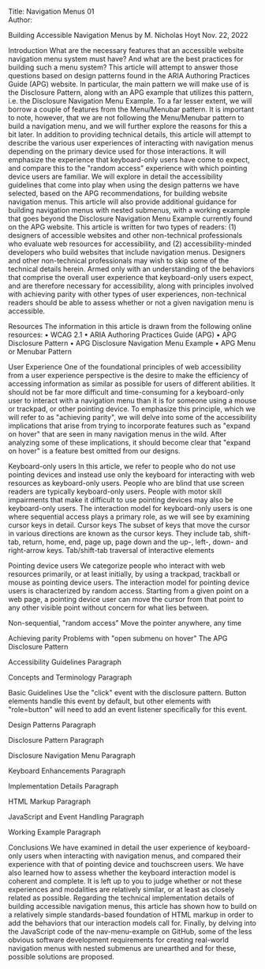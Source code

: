 Title: Navigation Menus 01  
Author:

Building Accessible Navigation Menus
by M. Nicholas Hoyt
Nov. 22, 2022

Introduction
What are the necessary features that an accessible website navigation menu system must have? And what are the best practices for building such a menu system?
This article will attempt to answer those questions based on design patterns found in the ARIA Authoring Practices Guide (APG) website. In particular, the main pattern we will make use of is the Disclosure Pattern, along with an APG example that utilizes this pattern, i.e. the Disclosure Navigation Menu Example.
To a far lesser extent, we will borrow a couple of features from the Menu/Menubar pattern. It is important to note, however, that we are not following the Menu/Menubar pattern to build a navigation menu, and we will further explore the reasons for this a bit later.
In addition to providing technical details, this article will attempt to describe the various user experiences of interacting with navigation menus depending on the primary device used for those interactions. It will emphasize the experience that keyboard-only users have come to expect, and compare this to the "random access" experience with which pointing device users are familiar.
We will explore in detail the accessibility guidelines that come into play when using the design patterns we have selected, based on the APG recommendations, for building website navigation menus. This article will also provide additional guidance for building navigation menus with nested submenus, with a working example that goes beyond the Disclosure Navigation Menu Example currently found on the APG website.
This article is written for two types of readers: (1) designers of accessible websites and other non-technical professionals who evaluate web resources for accessibility, and (2) accessibility-minded developers who build websites that include navigation menus.
Designers and other non-technical professionals may wish to skip some of the technical details herein. Armed only with an understanding of the behaviors that comprise the overall user experience that keyboard-only users expect, and are therefore necessary for accessibility, along with principles involved with achieving parity with other types of user experiences, non-technical readers should be able to assess whether or not a given navigation menu is accessible.

Resources
The information in this article is drawn from the following online resources:
	•	WCAG 2.1
	•	ARIA Authoring Practices Guide (APG)
	•	APG Disclosure Pattern
	•	APG Disclosure Navigation Menu Example
	•	APG Menu or Menubar Pattern

User Experience
One of the foundational principles of web accessibility from a user experience perspective is the desire to make the efficiency of accessing information as similar as possible for users of different abilities. It should not be far more difficult and time-consuming for a keyboard-only user to interact with a navigation menu than it is for someone using a mouse or trackpad, or other pointing device.
To emphasize this principle, which we will refer to as "achieving parity", we will delve into some of the accessibility implications that arise from trying to incorporate features such as "expand on hover" that are seen in many navigation menus in the wild. After analyzing some of these implications, it should become clear that "expand on hover" is a feature best omitted from our designs.

Keyboard-only users
In this article, we refer to people who do not use pointing devices and instead use only the keyboard for interacting with web resources as keyboard-only users. People who are blind that use screen readers are typically keyboard-only users. People with motor skill impairments that make it difficult to use pointing devices may also be keyboard-only users.
The interaction model for keyboard-only users is one where sequential access plays a primary role, as we will see by examining cursor keys in detail.
Cursor keys
The subset of keys that move the cursor in various directions are known as the cursor keys. They include tab, shift-tab, return, home, end, page up, page down and the up-, left-, down- and right-arrow keys.
Tab/shift-tab traversal of interactive elements

Pointing device users
We categorize people who interact with web resources primarily, or at least initially, by using a trackpad, trackball or mouse as pointing device users.
The interaction model for pointing device users is characterized by random access. Starting from a given point on a web page, a pointing device user can move the cursor from that point to any other visible point without concern for what lies between.

Non-sequential, "random access"
Move the pointer anywhere, any time

Achieving parity
Problems with "open submenu on hover"
The APG Disclosure Pattern

Accessibility Guidelines
Paragraph

Concepts and Terminology
Paragraph

Basic Guidelines
Use the "click" event with the disclosure pattern. Button elements handle this event by default, but other elements with "role=button" will need to add an event listener specifically for this event.

Design Patterns
Paragraph

Disclosure Pattern
Paragraph

Disclosure Navigation Menu
Paragraph

Keyboard Enhancements
Paragraph

Implementation Details
Paragraph

HTML Markup
Paragraph

JavaScript and Event Handling
Paragraph

Working Example
Paragraph

Conclusions
We have examined in detail the user experience of keyboard-only users when interacting with navigation menus, and compared their experience with that of pointing device and touchscreen users. We have also learned how to assess whether the keyboard interaction model is coherent and complete. It is left up to you to judge whether or not these experiences and modalities are relatively similar, or at least as closely related as possible.
Regarding the technical implementation details of building accessible navigation menus, this article has shown how to build on a relatively simple standards-based foundation of HTML markup in order to add the behaviors that our interaction models call for.
Finally, by delving into the JavaScript code of the nav-menu-example on GitHub, some of the less obvious software development requirements for creating real-world navigation menus with nested submenus are unearthed and for these, possible solutions are proposed.